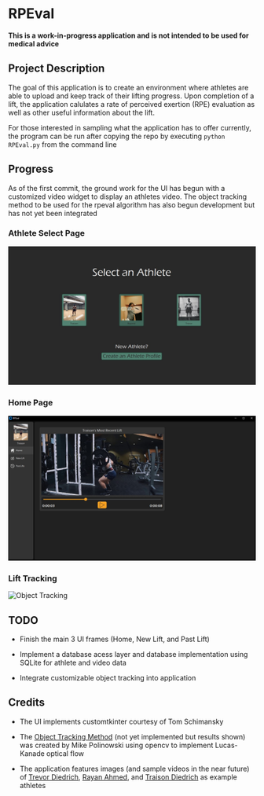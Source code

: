 # RPEval

**This is a work-in-progress application and is not intended to be used for medical advice**

## Project Description
The goal of this application is to create an environment where athletes are able to upload and keep track of their lifting progress. Upon completion of a lift, the application calulates a rate of perceived exertion (RPE) evaluation as well as other useful information about the lift.

For those interested in sampling what the application has to offer currently, the program can be run after copying the repo by executing `python RPEval.py` from the command line

## Progress

As of the first commit, the ground work for the UI has begun
with a customized video widget to display an athletes video.
The object tracking method to be used for the rpeval algorithm
has also begun development but has not yet been integrated

### Athlete Select Page
![Select Page](./assets/images/readme_assets/select_page.jpg)

### Home Page
![Home Page](./assets/images/readme_assets/home_page.jpg)

### Lift Tracking
![Object Tracking](./assets/images/readme_assets/squat_gif.gif)

## TODO

* Finish the main 3 UI frames (Home, New Lift, and Past Lift)

* Implement a database acess layer and database implementation using SQLite for athlete and video data

* Integrate customizable object tracking into application

## Credits

* The UI implements customtkinter courtesy of Tom Schimansky

* The [Object Tracking Method](https://mpolinowski.github.io/docs/IoT-and-Machine-Learning/ML/2021-12-10--opencv-optical-flow-tracking/2021-12-10/) (not yet implemented but results shown) was created by Mike Polinowski using opencv to implement Lucas-Kanade optical flow

* The application features images (and sample videos in the near future) of [Trevor Diedrich](https://www.instagram.com/trevor_diedrich/), [Rayan Ahmed](https://www.instagram.com/rayan.liv3s/), and [Traison Diedrich](https://www.instagram.com/traiiison/) as example athletes